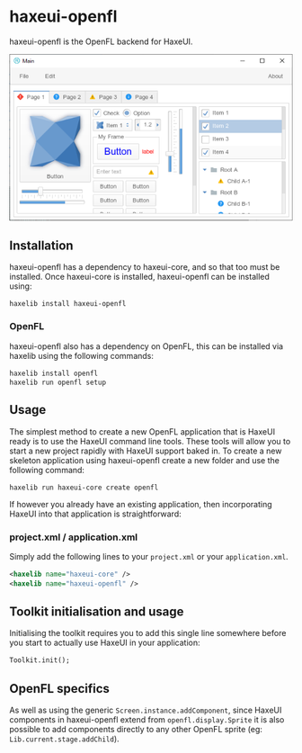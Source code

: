 haxeui-openfl
================================

haxeui-openfl is the OpenFL backend for HaxeUI.

![](./_assets/haxeui-openfl-preview.png)

## Installation
haxeui-openfl has a dependency to haxeui-core, and so that too must be installed. Once haxeui-core is installed, haxeui-openfl can be installed using:

```
haxelib install haxeui-openfl
```

### OpenFL
haxeui-openfl also has a dependency on OpenFL, this can be installed via haxelib using the following commands:

```
haxelib install openfl
haxelib run openfl setup
```

## Usage
The simplest method to create a new OpenFL application that is HaxeUI ready is to use the HaxeUI command line tools. These tools will allow you to start a new project rapidly with HaxeUI support baked in. To create a new skeleton application using haxeui-openfl create a new folder and use the following command:

```
haxelib run haxeui-core create openfl
```

If however you already have an existing application, then incorporating HaxeUI into that application is straightforward:

### project.xml / application.xml
Simply add the following lines to your `project.xml` or your `application.xml`.

```xml
<haxelib name="haxeui-core" />
<haxelib name="haxeui-openfl" />
```

## Toolkit initialisation and usage
Initialising the toolkit requires you to add this single line somewhere before you start to actually use HaxeUI in your application:

```haxe
Toolkit.init();
```

## OpenFL specifics
As well as using the generic `Screen.instance.addComponent`, since HaxeUI components in haxeui-openfl extend from `openfl.display.Sprite` it is also possible to add components directly to any other OpenFL sprite (eg: `Lib.current.stage.addChild`).